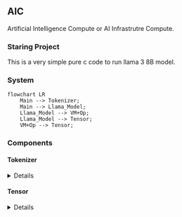 ## AIC

Artificial Intelligence Compute or AI Infrastrutre Compute.

### Staring Project
This is a very simple pure c code to run llama 3 8B model.

### System

```mermaid
flowchart LR
    Main --> Tokenizer;
    Main --> Llama_Model;
    Llama_Model --> VM+Op;
    Llama_Model --> Tensor;
    VM+Op --> Tensor;
```

### Components

#### Tokenizer

<details>

---

***Algorithm*** This [blog post][1] provides a good introduction to the BPE
Algorithm with testing code. The only missing piece is the special tokens
handling, which is trivial to add.

***Implementation*** For the C implementation, there are few challenges
- _How to support word splitting regexp?_ I debate between manual state machine
  implementation and `PCRE2` library. The `llama.cpp` project uses former with
  quite a ton code to handle unicode. In the first implementation, I leverage
  `PCRE2` which means an external dependency is introduced.
- _How to avoid small memory allocations?_ Based on the research of many code
  bases, almost all implementations allocates strings after word splitting and
  during BPE merging. I guess these are due to the fact many high level
  programming languages encourage users to use strings as basic data types not a
  pointer with byte array lengths and do not provide low level primitives to
  support hashing etc. My implementation is almost zero allocation.
- _How to speed up the hash table lookup?_ To build a python mergeable rank hash
  table, it takes 57ms on my laptop. Any good c implementation can be cut under
  6ms. This largely affects the BPE algorithm as well. Again, most high level
  programming languages provide _slow_ hashing functions which are targeted
  different use cases. I used a simple algorithm and monitored the conflicting
  rates. It serves the purpose very well. In future, SIMD could be used to
  further optimize the performance if needed.

***References*** Recommended readings:
- Eli's [blog post][1].
- Meta's [llama model tokenizer](https://github.com/meta-llama/llama-models/blob/5fdf83110cc9daa7435dfba6eb304892cc0041b8/models/llama3/tokenizer.py).
- OpenAI's [tiktoken library](https://github.com/openai/tiktoken).
- Llama.cpp's [vocab code](https://github.com/ggml-org/llama.cpp/blob/de569441470332ff922c23fb0413cc957be75b25/src/llama-vocab.cpp).

[1]: https://eli.thegreenplace.net/2024/tokens-for-llms-byte-pair-encoding-in-go/

---

</details>

#### Tensor

<details>

---

__TL;DR__ Underlying it is more like a pointer to some raw buffer. Use with
care.

Tensor is a reference counting data structure. Most properties are embedded
locally, such as tensor shape (`shape`), reference count (`ref_cnt`) and data
type (`dtype`). The only indirection is data pointer. In case the tensor borrows
the data, `alias` field is set as `1`.

---

</details>
